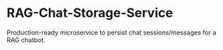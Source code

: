 # RAG-Chat-Storage-Service
Production-ready microservice to persist chat sessions/messages for a RAG chatbot.
